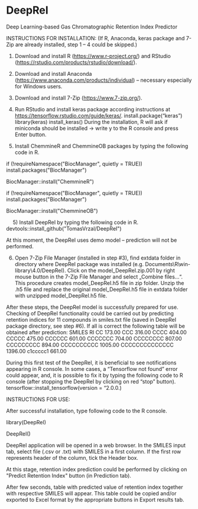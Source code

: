 # DeepReI
 Deep Learning-based Gas Chromatographic Retention Index Predictor

INSTRUCTIONS FOR INSTALLATION:
(If R, Anaconda, keras package and 7-Zip are already installed, step 1 – 4 could be skipped.)

1) Download and install R (https://www.r-project.org/) and RStudio (https://rstudio.com/products/rstudio/download/).

2) Download and install Anaconda (https://www.anaconda.com/products/individual) – necessary especially for Windows users.

3) Download and install 7-Zip (https://www.7-zip.org/).

4) Run RStudio and install keras package according instructions at https://tensorflow.rstudio.com/guide/keras/.
	install.package(“keras”)
	library(keras)
	install_keras()
During the installation, R will ask if miniconda should be installed -> write y to the R console and press Enter button.

5) Install ChemmineR and ChemmineOB packages by typing the following code in R.

if (!requireNamespace("BiocManager", quietly = TRUE))
    install.packages("BiocManager")

BiocManager::install("ChemmineR")

if (!requireNamespace("BiocManager", quietly = TRUE))
    install.packages("BiocManager")

BiocManager::install("ChemmineOB")

 
5) Install DeepReI by typing the following code in R.
devtools::install_github("TomasVrzal/DeepReI")

At this moment, the DeepReI uses demo model – prediction will not be performed.

6) Open 7-Zip File Manager (installed in step #3), find extdata folder in directory where DeepReI package was installed (e.g. Documents\R\win-library\4.0/DeepReI). Click on the model_DeepReI.zip.001 by right mouse button in the 7-Zip File Manager and select „Combine files…“. This procedure creates model_DeepReI.h5 file in zip folder. Unzip the .h5 file and replace the original model_DeepReI.h5 file in extdata folder with unzipped model_DeepReI.h5 file.

After these steps, the DeepReI model is successfully prepared for use. Checking of DeepReI functionality could be carried out by predicting retention indices for 11 compounds in smiles.txt file (saved in DeepReI package directory, see step #6). If all is correct the following table will be obtained after prediction:
SMILES 	RI 
CC 	173.00 
CCC 	316.00 
CCCC 	404.00 
CCCCC 	475.00 
CCCCCC 	601.00 
CCCCCCC 	704.00 
CCCCCCCC 	807.00 
CCCCCCCCC 	894.00 
CCCCCCCCCC 	1005.00 
CCCCCCCCCCCCCC 	1396.00 
c1ccccc1 	661.00 

During this first test of the DeepReI, it is beneficial to see notifications appearing in R console. In some cases, a “Tensorflow not found” error could appear, and, it is possible to fix it by typing the following code to R console (after stopping the DeepReI by clicking on red “stop” button).
tensorflow::install_tensorflow(version = “2.0.0.)
 

INSTRUCTIONS FOR USE:

After successful installation, type following code to the R console.

library(DeepReI)

DeepReI()

DeepReI application will be opened in a web browser.
In the SMILES input tab, select file (.csv or .txt) with SMILES in a first column. If the first row represents header of the column, tick the Header box.

At this stage, retention index prediction could be performed by clicking on "Predict Retention Index" button (in Prediction tab).

After few seconds, table with predicted value of retention index together with respective SMILES will appear. This table could be copied and/or exported to Excel format by the appropriate buttons in Export results tab.
